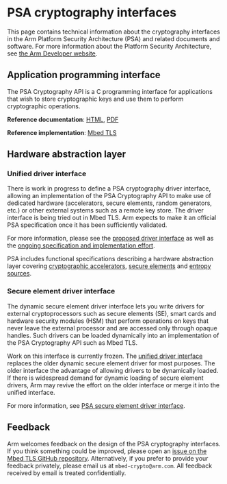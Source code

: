 # PSA cryptography interfaces

This page contains technical information about the cryptography interfaces in the Arm Platform Security Architecture (PSA) and related documents and software.
For more information about the Platform Security Architecture, see [the Arm Developer website](https://developer.arm.com/architectures/security-architectures/platform-security-architecture).

## Application programming interface

The PSA Cryptography API is a C programming interface for applications that wish to store cryptographic keys and use them to perform cryptographic operations.

**Reference documentation**:
[HTML](../html/index.html),
[PDF](../PSA_Cryptography_API_Specification.pdf)

**Reference implementation**: [Mbed TLS](https://github.com/ARMmbed/mbed-tls)

## Hardware abstraction layer

### Unified driver interface

There is work in progress to define a PSA cryptography driver interface, allowing an implementation of the PSA Cryptography API to make use of dedicated hardware (accelerators, secure elements, random generators, etc.) or other external systems such as a remote key store.
The driver interface is being tried out in Mbed TLS. Arm expects to make it an official PSA specification once it has been sufficiently validated.

For more information, please see the [proposed driver interface](https://github.com/ARMmbed/mbedtls/blob/development/docs/proposed/psa-driver-interface.md) as well as the [ongoing specification and implementation effort](https://github.com/ARMmbed/mbedtls/issues?q=+label%3AHwDrivers+).

PSA includes functional specifications describing a hardware abstraction layer covering [cryptographic accelerators](accel/), [secure elements](se/) and [entropy sources](entropy/).

### Secure element driver interface

The dynamic secure element driver interface lets you write drivers for external cryptoprocessors such as secure elements (SE), smart cards and hardware security modules (HSM) that perform operations on keys that never leave the external processor and are accessed only through opaque handles.
Such drivers can be loaded dynamically into an implementation of the PSA Cryptography API such as Mbed TLS.

Work on this interface is currently frozen. The [unified driver interface](#unified-driver-interface) replaces the older dynamic secure element driver for most purposes. The older interface the advantage of allowing drivers to be dynamically loaded. If there is widespread demand for dynamic loading of secure element drivers, Arm may revive the effort on the older interface or merge it into the unified interface.

For more information, see [PSA secure element driver interface](se/).

## Feedback

Arm welcomes feedback on the design of the PSA cryptography interfaces.
If you think something could be improved, please open an [issue on the Mbed TLS GitHub repository](https://github.com/ARMmbed/mbedtls/labels/api-spec).
Alternatively, if you prefer to provide your feedback privately, please email us at `mbed-crypto@arm.com`. All feedback received by email is treated confidentially.
